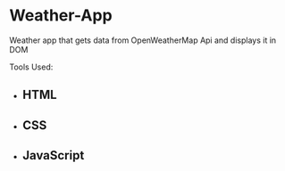 # Weather-App
Weather app that gets data from OpenWeatherMap Api and displays it in DOM



Tools Used: 
  - ## HTML
  - ## CSS
  - ## JavaScript
  
